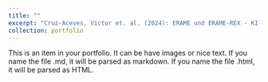 ```yaml
---
title: ""
excerpt: "Cruz-Aceves, Victor et. al. (2024): ERAME und ERAME-REX - KI-basierte Beobachtung und Auswertung von Radikalisierung in Sozialen Medien. Poster/software-demo at the Monitoringsystem und Transferplattform Radikalisierung [(MOTRA-K) Conference](https://www.motra.info/motra-k-2024/) in Wiesbaden, Germany"
collection: portfolio
---
```


This is an item in your portfolio. It can be have images or nice text. If you name the file .md, it will be parsed as markdown. If you name the file .html, it will be parsed as HTML. 
